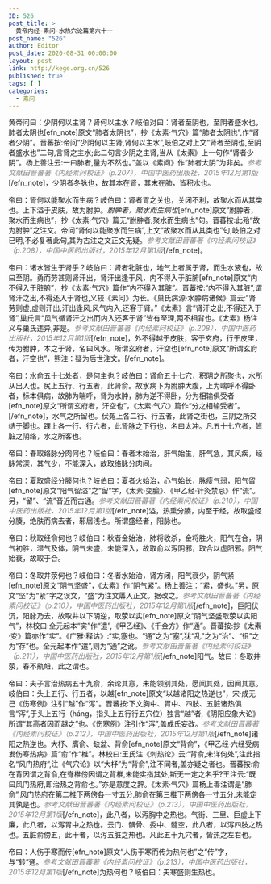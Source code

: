 ```yaml
---
ID: 526
post_title: >
  黄帝内经·素问·水热穴论篇第六十一
post_name: "526"
author: Editor
post_date: 2020-08-31 00:00:00
layout: post
link: http://kege.org.cn/526
published: true
tags: [ ]
categories:
  - 素问
---
```

黄帝问曰：少阴何以主肾？肾何以主水？岐伯对曰：肾者至阴也，至阴者盛水也，肺者太阴也[efn_note]原文“肺者太阴也”，抄《太素·气穴》篇“肺者太阴也”,作“肾者少阴”。晋蕃按:帝问“少阴何以主肾,肾何以主水”,岐伯之对上文“肾者至阴也,至阴者盛水也”二句,言肾之主水;此二句言少阴之主肾,当从《太素》上一句作“肾者少阴”。杨上善注云:一曰肺者,量为不然也。”盖以《素问》作“肺者太阴”为非矣。<span style="color: #808080;"><em>参考文献田晋蕃著《内经素问校证》（p.207），中国中医药出版社，2015年12月第1版</em></span>[/efn_note]，少阴者冬脉也，故其本在肾，其末在肺，皆积水也。

帝曰：肾何以能聚水而生病？岐伯曰：肾者胃之关也，关闭不利，故聚水而从其类也。上下溢于皮肤，故为胕肿。<em>胕肿者，聚水而生病也</em>[efn_note]原文“胕肿者，聚水而生病也”，抄《太素·气穴》篇无“胕肿者,聚水而生病也”句。晋蕃按:此殆“故为胕肿”之注文。帝问“肾何以能聚水而生病”,上文“故聚水而从其类也”句,岐伯之对已明,不必复著此句,其为古注之文正文无疑。<span style="color: #808080;"><em>参考文献田晋蕃著《内经素问校证》（p.208），中国中医药出版社，2015年12月第1版</em></span>[/efn_note]。

帝曰：诸水皆生于肾乎？岐伯曰：肾者牝脏也，地气上者属于肾，而生水液也，故曰至阴。勇而劳甚则肾汗出，肾汗出逢于风，内不得入于脏腑[efn_note]原文“内不得入于脏腑”，抄《太素·气穴》篇作“内不得入其脏”。晋蕃按:“内不得入其脏”,谓肾汗之出,不得还入于肾也,义较《素问》为长。《巢氏病源·水肿病诸候》篇云:“肾劳则虚,虚则汗出,汗出逢风,风气内入,还客于肾。”《太素》言“肾汗之出,不得还入于肾”,巢氏言“风气循肾汗之出而内入还客于肾”皆有至理,两不相背也。《太素》杨注义与巢氏违异,非是。<span style="color: #808080;"><em>参考文献田晋蕃著《内经素问校证》（p.208），中国中医药出版社，2015年12月第1版</em></span>[/efn_note]，外不得越于皮肤，客于玄府，行于皮里，传为胕肿，本之于肾，名曰风水。所谓玄府者，汗空也[efn_note]原文“所谓玄府者，汗空也”，熊注：疑为后世注文。[/efn_note]。

帝曰：水俞五十七处者，是何主也？岐伯曰：肾俞五十七穴，积阴之所聚也，水所从出入也。尻上五行、行五者，此肾俞。故水病下为胕肿大腹，上为喘呼不得卧者，标本俱病，故肺为喘呼，肾为水肿，肺为逆不得卧，分为相输俱受者[efn_note]原文“所谓玄府者，汗空也”，《太素·气穴》篇作“分之相输受者”。[/efn_note]，水气之所留也。伏菟上各二行、行五者，此肾之街也，三阴之所交结于脚也。踝上各一行、行六者，此肾脉之下行也，名曰太冲。凡五十七穴者，皆脏之阴络，水之所客也。

帝曰：春取络脉分肉何也？岐伯曰：春者木始治，肝气始生，肝气急，其风疾，经脉常深，其气少，不能深入，故取络脉分肉间。

帝曰：夏取盛经分腠何也？岐伯曰：夏者火始治，心气始长，脉瘦气弱，阳气留[efn_note]原文“阳气留溢”之“留”字，《太素·变腧》、《甲乙经·针灸禁忌》作“流”。另，“留”、“流”音近而古通。<span style="color: #808080;"><em>参考文献田晋蕃著《内经素问校证》（p.210），中国中医药出版社，2015年12月第1版</em></span>[/efn_note]溢，热熏分腠，内至于经，故取盛经分腠，绝肤而病去者，邪居浅也。所谓盛经者，阳脉也。

帝曰：秋取经俞何也？岐伯曰：秋者金始治，肺将收杀，金将胜火，阳气在合，阴气初胜，湿气及体，阴气未盛，未能深入，故取俞以泻阴邪，取合以虚阳邪。阳气始衰，故取于合。

帝曰：冬取井荥何也？岐伯曰：冬者水始治，肾方闭，阳气衰少，阴气紧[efn_note]原文“阴气坚盛”，《太素》作“阴气紧”。杨上善注：“紧，盛也。”另，原文“坚”为“紧”字之误文，“盛”为注文羼入正文。据改之。<span style="color: #808080;"><em>参考文献田晋蕃著《内经素问校证》（p.210），中国中医药出版社，2015年12月第1版</em></span>[/efn_note]，巨阳伏沉，阳脉乃去，故取井以下阴逆，取荥以实[efn_note]原文“阴气坚盛取荥以实阳气”，林校曰:全元起本“实”作“遣”,《甲乙经》、《千金方》作“通”。晋蕃按:抄《太素·变》篇亦作“实”。《广雅·释诂》:“实,塞也。“通”之为“塞”,犹“乱”之为“治”、“徂”之为“存”也。全元起本作“遣”,则为“通”之讹。<span style="color: #808080;"><em>参考文献田晋蕃著《内经素问校证》（p.211），中国中医药出版社，2015年12月第1版</em></span>[/efn_note]阳气。故曰：冬取井荥，春不鼽衄，此之谓也。

帝曰：夫子言治热病五十九俞，余论其意，未能领别其处，愿闻其处，因闻其意。岐伯曰：头上五行、行五者，以越[efn_note]原文“以越诸阳之热逆也”，宋·成无己《伤寒例》注引“越”作“泻”。晋蕃按:下文胸中、胃中、四肢、五脏诸热俱言“泻”,于头上五行（háng，指头上五行行五穴位）独言“越”者,《阴阳应象大论》所谓“其高者因而越之”也。《伤寒例》注引作“泻”,盖成氏妄改。<span style="color: #808080;"><em>参考文献田晋蕃著《内经素问校证》（p.212），中国中医药出版社，2015年12月第1版</em></span>[/efn_note]诸阳之热逆也。大杼、膺俞、缺盆、背俞[efn_note]原文“背俞”，《甲乙经·六经受病发伤寒热病》篇“俞”作“椎”。林校曰:王氏注《刺热论》云:“背俞,未详何处”,注此指名“风门热府”,注《气穴论》以“大杼”为“背俞”,注不同者,盖亦疑之者也。晋蕃按:俞在背因谓之背俞,在脊椎傍因谓之背椎,未能实指其处,斯无一定之名乎?王注云:“既曰风门热府,即治热之背俞也。”亦是意度之辞。《太素·气穴》篇杨上善注谓是“肺俞”,风门热府在第二椎下两傍各一寸五分,肺俞在第三椎下两傍各一寸五分,未能定其孰是也。<span style="color: #808080;"><em>参考文献田晋蕃著《内经素问校证》（p.213），中国中医药出版社，2015年12月第1版</em></span>[/efn_note]，此八者，以泻胸中之热也。气街、三里、巨虚上下廉，此八者，以泻胃中之热也。云门、髃骨、委中、髓空，此八者，以泻四肢之热也。五脏俞傍五，此十者，以泻五脏之热也。凡此五十九穴者，皆热之左右也。

帝曰：人伤于寒而传[efn_note]原文“人伤于寒而传为热何也”之“传”字，与“转”通。<span style="color: #808080;"><em>参考文献田晋蕃著《内经素问校证》（p.213），中国中医药出版社，2015年12月第1版</em></span>[/efn_note]为热何也？岐伯曰：夫寒盛则生热也。